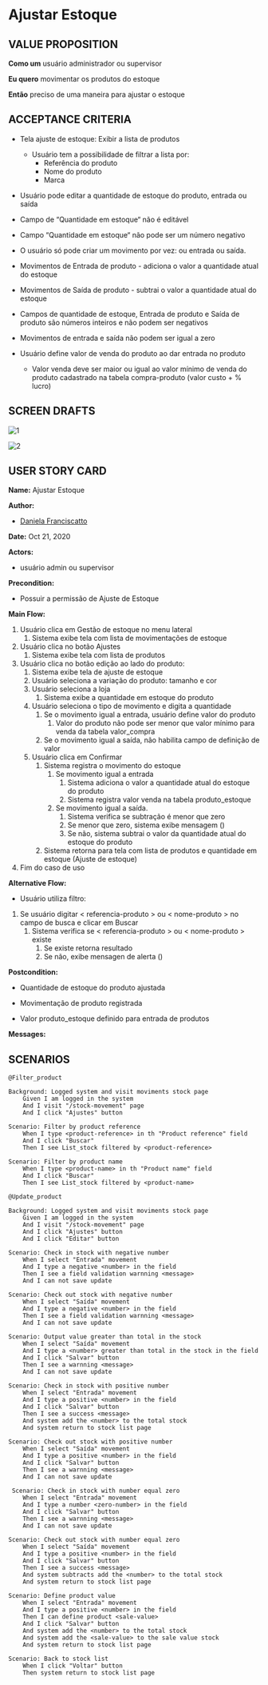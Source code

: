 # Ajustar Estoque

## VALUE PROPOSITION

 **Como um** usuário administrador ou supervisor

 **Eu quero** movimentar os produtos do estoque

 **Então** preciso de uma maneira para ajustar o estoque

## ACCEPTANCE CRITERIA

- Tela ajuste de estoque: Exibir a lista de produtos
    - Usuário tem a possibilidade de filtrar a lista por:
        - Referência do produto
        - Nome do produto
        - Marca

- Usuário pode editar a quantidade de estoque do produto, entrada ou saída

- Campo de “Quantidade em  estoque“ não é editável

- Campo “Quantidade em  estoque“ não pode ser um número negativo

- O usuário só pode criar um movimento por vez: ou entrada ou saída.

- Movimentos de Entrada de produto - adiciona o valor a quantidade atual do estoque

- Movimentos de Saída de produto - subtrai o valor a quantidade atual do estoque

- Campos de quantidade de estoque, Entrada de produto e Saída de produto são números inteiros e não podem ser negativos

- Movimentos de entrada e saída não podem ser igual a zero

- Usuário define valor de venda do produto ao dar entrada no produto
    - Valor venda deve ser maior ou igual ao valor mínimo de venda do produto cadastrado na tabela compra-produto (valor custo + % lucro)

## SCREEN DRAFTS

![1](/img/must-ERP/ajustar-estoque1.png)

![2](/img/must-ERP/ajustar-estoque2.png)

## USER STORY CARD

**Name:** Ajustar Estoque

**Author:** 

- [Daniela Franciscatto](https://github.com/danielaanjos) 

**Date:** Oct 21, 2020

**Actors:**  

- usuário admin ou supervisor

**Precondition:**

- Possuir a permissão de Ajuste de Estoque

**Main Flow:**

1. Usuário clica em Gestão de estoque no menu lateral
    1. Sistema exibe tela com lista de movimentações de estoque
2. Usuário clica no botão Ajustes
    1. Sistema exibe tela com lista de produtos 
3. Usuário  clica no botão edição ao lado do produto:
    1. Sistema exibe tela de ajuste de estoque
    2. Usuário seleciona a variação do produto: tamanho e cor
    3. Usuário seleciona a loja
        1. Sistema exibe a quantidade em estoque do produto
    4. Usuário seleciona o tipo de movimento e digita a quantidade
        1. Se o movimento igual a entrada, usuário define valor do produto
            1. Valor do produto não pode ser menor que valor mínimo para venda da tabela valor_compra
        2. Se o movimento igual a saída, não habilita campo de definição de valor
    5. Usuário clica em Confirmar
        1. Sistema registra o movimento do estoque 
            1. Se movimento igual a entrada
                1. Sistema adiciona o valor a quantidade atual do estoque do produto
                2. Sistema registra valor venda na tabela produto_estoque
            2. Se movimento igual a saída.
                1. Sistema verifica se subtração é menor que zero
                2. Se menor que zero, sistema exibe mensagem ()
                3. Se não, sistema subtrai o valor da quantidade atual do estoque do produto
        2. Sistema retorna para tela com lista de produtos e quantidade em estoque (Ajuste de estoque)
4. Fim do caso de uso

**Alternative Flow:**

- Usuário utiliza filtro:

1. Se usuário digitar < referencia-produto > ou < nome-produto > no campo de busca e clicar em Buscar
    1. Sistema verifica se < referencia-produto > ou < nome-produto > existe
        1. Se existe retorna resultado
        2. Se não, exibe mensagen de alerta ()

**Postcondition:**

- Quantidade de estoque do produto ajustada

- Movimentação de produto registrada

- Valor produto_estoque definido para entrada de produtos

**Messages:**



## SCENARIOS

```gherkin
@Filter_product

Background: Logged system and visit moviments stock page
    Given I am logged in the system
    And I visit "/stock-movement" page
    And I click "Ajustes" button

Scenario: Filter by product reference
    When I type <product-reference> in th "Product reference" field
    And I click "Buscar"
    Then I see List_stock filtered by <product-reference>

Scenario: Filter by product name
    When I type <product-name> in th "Product name" field
    And I click "Buscar"
    Then I see List_stock filtered by <product-name>
    
@Update_product

Background: Logged system and visit moviments stock page
    Given I am logged in the system
    And I visit "/stock-movement" page
    And I click "Ajustes" button
    And I click "Editar" button

Scenario: Check in stock with negative number
    When I select "Entrada" movement
    And I type a negative <number> in the field
    Then I see a field validation warnning <message>
    And I can not save update

Scenario: Check out stock with negative number
    When I select "Saída" movement
    And I type a negative <number> in the field
    Then I see a field validation warnning <message>
    And I can not save update

Scenario: Output value greater than total in the stock
    When I select "Saída" movement
    And I type a <number> greater than total in the stock in the field
    And I click "Salvar" button
    Then I see a warnning <message>
    And I can not save update

Scenario: Check in stock with positive number
    When I select "Entrada" movement
    And I type a positive <number> in the field
    And I click "Salvar" button
    Then I see a success <message>
    And system add the <number> to the total stock
    And system return to stock list page

Scenario: Check out stock with positive number
    When I select "Saída" movement
    And I type a positive <number> in the field
    And I click "Salvar" button
    Then I see a warnning <message>
    And I can not save update
 
 Scenario: Check in stock with number equal zero
    When I select "Entrada" movement
    And I type a number <zero-number> in the field
    And I click "Salvar" button
    Then I see a warnning <message>
    And I can not save update

Scenario: Check out stock with number equal zero
    When I select "Saída" movement
    And I type a positive <number> in the field
    And I click "Salvar" button
    Then I see a success <message>
    And system subtracts add the <number> to the total stock
    And system return to stock list page   
    
Scenario: Define product value
    When I select "Entrada" movement
    And I type a positive <number> in the field
    Then I can define product <sale-value>
    And I click "Salvar" button
    And system add the <number> to the total stock
    And system add the <sale-value> to the sale value stock
    And system return to stock list page
    
Scenario: Back to stock list
    When I click "Voltar" button
    Then system return to stock list page    
    
```